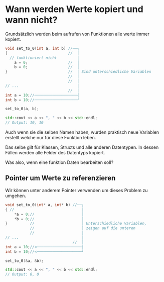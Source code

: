 # Wann werden Werte kopiert und wann nicht?

Grundsätzlich werden beim aufrufen von Funktionen alle werte immer kopiert.

```c++
void set_to_0(int a, int b) //──┐
{                           //  │
  // funktioniert nicht         │
    a = 0;                  //  │
    b = 0;                  //  │
}                           //  │ Sind unterschiedliche Variablen
                            //  │
                            //  │
// ...                          │
                            //  │
int a = 10;//───────────────────┤
int b = 10;//───────────────────┘

set_to_0(a, b);

std::cout << a << ", " << b << std::endl;
// Output: 10, 10
```

Auch wenn sie die selben Namen haben, wurden praktisch neue Variablen erstellt welche nur für diese Funktion leben.

Das selbe gilt für Klassen, Structs und alle anderen Datentypen. In dessen Fällen werden alle Felder des Datentyps kopiert.

Was also, wenn eine funktion Daten bearbeiten soll?


## Pointer um Werte zu referenzieren

Wir können unter anderem Pointer verwenden um dieses Problem zu umgehen.

```c++
void set_to_0(int* a, int* b) //──┐
{ //                              │
    *a = 0;//                     │
    *b = 0;//                     │
}          //                     │ Unterschiedliche Variablen,
           //                     │ zeigen auf die unteren
           //                     │
// ...                            │
                              //  │
int a = 10;//<────────────────────┤
int b = 10;//<────────────────────┘

set_to_0(&a, &b);

std::cout << a << ", " << b << std::endl;
// Output: 0, 0
```
